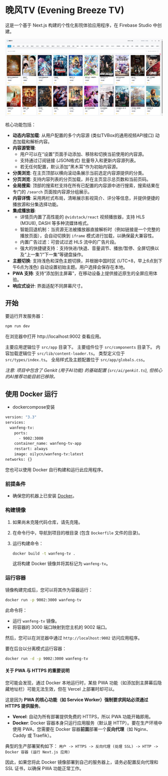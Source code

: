 # 晚风TV (Evening Breeze TV)

这是一个基于 Next.js 构建的个性化影院体验应用程序，在 Firebase Studio 中创建。

![](https://raw.githubusercontent.com/oilycn/MyPic/master/IMG/wanfeng-tv.png)

核心功能包括：
- **动态内容加载**: 从用户配置的多个内容源 (类似TVBox的通用视频API接口) 动态加载和解析内容。
- **内容源管理**:
    - 用户可以在“设置”页面手动添加、移除和切换当前使用的内容源。
    - 支持通过订阅链接 (JSON格式) 批量导入和更新内容源列表。
    - 若无任何配置，默认添加“黑木耳”作为初始内容源。
- **分类浏览**: 在主页顶部以横向滚动条展示当前选定内容源提供的分类。
- **分页浏览**: 支持内容列表的分页加载，并在主页显示总页数和当前页码。
- **全局搜索**: 顶部的搜索栏支持在所有已配置的内容源中进行搜索，搜索结果在专门的 `/search` 页面按内容源分组展示。
- **内容详情**: 采用两栏式布局，清晰展示影视简介、评分等信息，并提供便捷的播放源和分集选择功能。
- **集成播放器**:
    - 详情页内置了高性能的 `@vidstack/react` 视频播放器，支持 HLS (M3U8), DASH 等多种流媒体格式。
    - 智能回退机制：当资源无法被播放器直接解析时（例如链接是一个完整的播放页面），会自动切换到 `iframe` 模式进行加载，以确保最大兼容性。
    - 内置广告过滤：可尝试过滤 HLS 流中的广告片段。
    - 强大的快捷键支持：支持快进/快退、音量调节、播放/暂停、全屏切换以及“上一集”/“下一集”等键盘操作。
- **主题切换**: 支持浅色和深色主题切换，并根据中国时区 (UTC+8，早上6点到下午6点为浅色) 自动设置初始主题。用户选择会保存在本地。
- **PWA 支持**: 支持“添加到主屏幕”，在移动设备上提供接近原生的全屏应用体验。
- **响应式设计**: 界面适配不同屏幕尺寸。

## 开始

要运行开发服务器：
```bash
npm run dev
```
在浏览器中打开 http://localhost:9002 查看应用。

主要应用逻辑位于 `src/app` 目录下。
主要组件位于 `src/components` 目录下。
内容加载逻辑位于 `src/lib/content-loader.ts`。
类型定义位于 `src/types/index.ts`。
全局样式及主题配置位于 `src/app/globals.css`。

*注意: 项目中包含了 Genkit (用于AI功能) 的基础配置 (`src/ai/genkit.ts`), 但核心的AI推荐功能目前已移除。*

## 使用 Docker 运行
* dockercompose安装
```bash
version: "3.3"
services:
  wanfeng-tv:
    ports:
      - 9002:3000
    container_name: wanfeng-tv-app
    restart: always
    image: oilycn/wanfeng-tv:latest
networks: {}
```

您也可以使用 Docker 自行构建和运行此应用程序。

### 前提条件

*   确保您的机器上已安装 [Docker](https://www.docker.com/get-started)。

### 构建镜像

1.  如果尚未克隆代码仓库，请先克隆。
2.  在命令行中，导航到项目的根目录 (包含 `Dockerfile` 文件的目录)。
3.  运行构建命令：

    ```bash
    docker build -t wanfeng-tv .
    ```
    这将构建 Docker 镜像并将其标记为 `wanfeng-tv`。

### 运行容器

镜像构建完成后，您可以将其作为容器运行：

```bash
docker run -p 9002:3000 wanfeng-tv
```

此命令将：
*   运行 `wanfeng-tv` 镜像。
*   将容器的 3000 端口映射到您主机的 9002 端口。

然后，您可以在浏览器中通过 `http://localhost:9002` 访问应用程序。

要在后台以分离模式运行容器：
```bash
docker run -d -p 9002:3000 wanfeng-tv
```

#### **关于 PWA 与 HTTPS 的重要说明**

您可能会发现，通过 Docker 本地运行时，某些 PWA 功能（如添加到主屏幕后隐藏地址栏）可能无法生效，但在 Vercel 上部署时却可以。

这是因为 **PWA 的核心功能（如 Service Worker）强制要求网站必须通过 HTTPS 提供服务**。

-   **Vercel**: 自动为所有部署提供免费的 HTTPS，所以 PWA 功能开箱即用。
-   **Docker**: Docker 容器本身只运行应用服务（默认是 HTTP）。要在生产环境中使用 PWA，您需要在 Docker 容器**前面**部署一个**反向代理**（如 Nginx、Caddy 或 Traefik）。

典型的生产部署架构如下：
`用户 -> HTTPS -> 反向代理 (处理 SSL) -> HTTP -> Docker 容器 (运行 Next.js 应用)`

因此，如果您将此 Docker 镜像部署到自己的服务器上，请务必配置反向代理和 SSL 证书，以确保 PWA 功能正常工作。
```